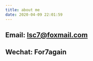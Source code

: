 ```yaml
---
title: about me
date: 2020-04-09 22:01:59
---
```

## Email: lsc7@foxmail.com ##
## Wechat: For7again ##
